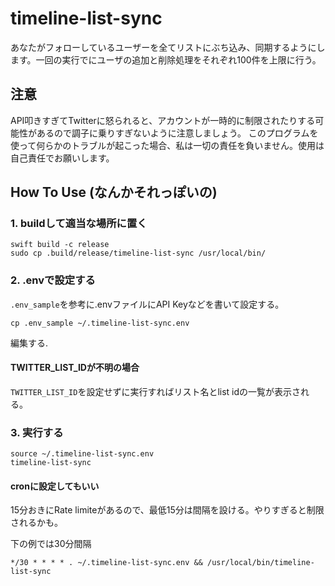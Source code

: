 # timeline-list-sync

あなたがフォローしているユーザーを全てリストにぶち込み、同期するようにします。一回の実行でにユーザの追加と削除処理をそれぞれ100件を上限に行う。

## 注意

API叩きすぎてTwitterに怒られると、アカウントが一時的に制限されたりする可能性があるので調子に乗りすぎないように注意しましょう。
このプログラムを使って何らかのトラブルが起こった場合、私は一切の責任を負いません。使用は自己責任でお願いします。

## How To Use (なんかそれっぽいの)

### 1. buildして適当な場所に置く

```
swift build -c release
sudo cp .build/release/timeline-list-sync /usr/local/bin/
```

### 2. .envで設定する

```.env_sample```を参考に.envファイルにAPI Keyなどを書いて設定する。

```
cp .env_sample ~/.timeline-list-sync.env
```

編集する.

#### TWITTER_LIST_IDが不明の場合

```TWITTER_LIST_ID```を設定せずに実行すればリスト名とlist idの一覧が表示される。

### 3. 実行する

```
source ~/.timeline-list-sync.env
timeline-list-sync
```

#### cronに設定してもいい

15分おきにRate limiteがあるので、最低15分は間隔を設ける。やりすぎると制限されるかも。

下の例では30分間隔

```
*/30 * * * * . ~/.timeline-list-sync.env && /usr/local/bin/timeline-list-sync
```
